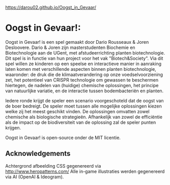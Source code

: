 https://darou02.github.io/Oogst_in_Gevaar/

# Oogst in Gevaar!:

Oogst in Gevaar! is een spel gemaakt door Dario Rousseaux & Joren Desloovere. Dario & Joren zijn masterstudenten Biochemie en Biotechnologie aan de UGent, met afstudeerrichting planten biotechnologie. Dit spel is in functie van hun project voor het vak "Biotech&Society". Via dit spel willen ze kinderen op een speelse en interactieve manier in aanraking laten komen met verschillende aspecten binnen planten biotechnologie, waaronder: de druk die de klimaatverandering op onze voedselvoorziening zet, het potentieel van CRISPR technologie om gewassen te beschermen hiertegen, de nadelen van (huidige) chemische oplossingen, het principe van natuurlijke variatie, en de interactie tussen bodembacteriën en planten.

Iedere ronde krijgt de speler een scenario voorgeschoteld dat de oogst van de boer bedreigt. De speler moet tussen alle mogelijke oplossingen kiezen welke zij het meest geschikt vinden. De oplossingen omvatten zowel chemische als biologische strategieën. Afhankelijk van zowel de efficiëntie als de impact op de biodiversiteit van de oplossing zal de speler punten krijgen.  

Oogst in Gevaar! is open-source onder de MIT licentie.

## Acknowledgements
Achtergrond afbeelding CSS gegenereerd via http://www.heropatterns.com/ 
Alle in-game illustraties werden gegenereerd via AI (OpenAI & Ideogram).
